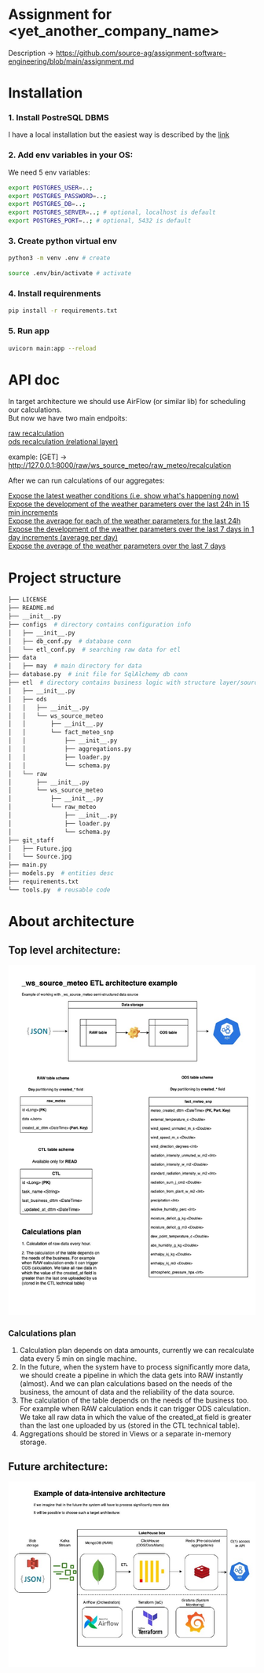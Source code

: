 # Assignment for <yet_another_company_name>

Description -> https://github.com/source-ag/assignment-software-engineering/blob/main/assignment.md

# Installation

###  1. Install PostreSQL DBMS
I have a local installation but the easiest way is described by the [link](https://hevodata.com/learn/docker-postgresql/#3steps)
###  2. Add env variables in your OS:
We need 5 env variables:
```bash
export POSTGRES_USER=..;
export POSTGRES_PASSWORD=..;
export POSTGRES_DB=..;
export POSTGRES_SERVER=..; # optional, localhost is default
export POSTGRES_PORT=..; # optional, 5432 is default
```
###  3. Create python virtual env
```bash
python3 -m venv .env # create
```
```bash
source .env/bin/activate # activate
```

###  4. Install requirenments

```bash
pip install -r requirements.txt
```

### 5. Run app
```bash
uvicorn main:app --reload
```
# API doc

In target architecture we should use AirFlow (or similar lib) for scheduling our calculations.  
But now we have two main endpoits:

[raw recalculation](https://github.com/Draqneel/source_assigment/blob/de9a00d03c9623a9d04653bac043dbdcd4038ff3/main.py#L45)  
[ods recalculation (relational layer)](https://github.com/Draqneel/source_assigment/blob/de9a00d03c9623a9d04653bac043dbdcd4038ff3/main.py#L55)  

example: [GET] -> http://127.0.0.1:8000/raw/ws_source_meteo/raw_meteo/recalculation

After we can run calculations of our aggregates:  

[Expose the latest weather conditions (i.e. show what's happening now)](https://github.com/Draqneel/source_assigment/blob/de9a00d03c9623a9d04653bac043dbdcd4038ff3/main.py#L66)  
[Expose the development of the weather parameters over the last 24h in 15 min increments](https://github.com/Draqneel/source_assigment/blob/de9a00d03c9623a9d04653bac043dbdcd4038ff3/main.py#L103)  
[Expose the average for each of the weather parameters for the last 24h](https://github.com/Draqneel/source_assigment/blob/de9a00d03c9623a9d04653bac043dbdcd4038ff3/main.py#L77)  
[Expose the development of the weather parameters over the last 7 days in 1 day increments (average per day)](https://github.com/Draqneel/source_assigment/blob/de9a00d03c9623a9d04653bac043dbdcd4038ff3/main.py#L94)  
[Expose the average of the weather parameters over the last 7 days](https://github.com/Draqneel/source_assigment/blob/de9a00d03c9623a9d04653bac043dbdcd4038ff3/main.py#L85)  

# Project structure

```bash
├── LICENSE
├── README.md
├── __init__.py
├── configs  # directory contains configuration info
│   ├── __init__.py
│   ├── db_conf.py  # database conn
│   └── etl_conf.py  # searching raw data for etl
├── data
│   ├── may  # main directory for data
├── database.py  # init file for SqlAlchemy db conn
├── etl  # directory contains business logic with structure layer/source_system/process
│   ├── __init__.py
│   ├── ods
│   │   ├── __init__.py
│   │   └── ws_source_meteo
│   │       ├── __init__.py
│   │       └── fact_meteo_snp
│   │           ├── __init__.py
│   │           ├── aggregations.py 
│   │           ├── loader.py
│   │           └── schema.py
│   └── raw
│       ├── __init__.py
│       └── ws_source_meteo
│           ├── __init__.py
│           └── raw_meteo
│               ├── __init__.py
│               ├── loader.py
│               └── schema.py
├── git_staff
│   ├── Future.jpg
│   └── Source.jpg
├── main.py
├── models.py  # entities desc
├── requirements.txt
└── tools.py  # reusable code


```

# About architecture
## Top level architecture:
![top](https://github.com/Draqneel/source_assigment/blob/main/git_staff/Source.jpg?raw=true)

### Calculations plan

1. Calculation plan depends on data amounts, currently we can recalculate data every 5 min on single machine.  
2. In the future, when the system have to process significantly more data,  we should create a pipeline in which the data gets into RAW instantly (almost). 
   And we can plan calculations based on the needs of the business, the amount of data and the reliability of the data source.
3. The calculation of the table depends on the needs of the business too. For example when RAW calculation ends it can trigger ODS calculation. 
   We take all raw data in which the value of the created_at field is greater than the last one uploaded by us (stored in the CTL technical table).
4. Aggregations should be stored in Views or a separate in-memory storage.    
## Future architecture:
![future](https://github.com/Draqneel/source_assigment/blob/main/git_staff/Future.jpeg?raw=true)
